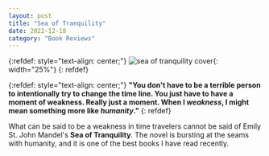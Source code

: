 ```yaml
---
layout: post
title: "Sea of Tranquility"
date: 2022-12-18
category: "Book Reviews"
---
```


{:refdef: style="text-align: center;"}
![sea of tranquility cover](https://ryanlu41.github.io/images/blog/sea_of_tranquility_cover.jpg){: width="25%"}
{: refdef}

{:refdef: style="text-align: center;"}
__"You don't have to be a terrible person to intentionally try to change the time line. You just have to have a moment of weakness. Really just a moment. When I *weakness*, I might mean something more like *humanity*."__
{: refdef}

What can be said to be a weakness in time travelers cannot be said of Emily St. John Mandel's **Sea of Tranquility**. The novel is bursting at the seams with humanity, and it is one of the best books I have read recently.